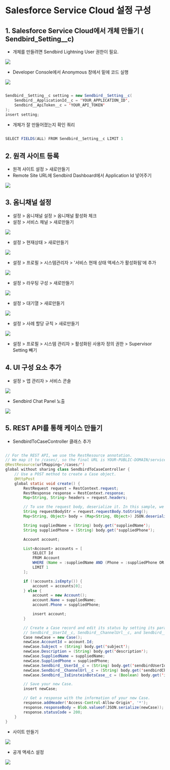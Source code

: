 # Salesforce Service Cloud 설정 구성

## 1. Salesforce Service Cloud에서 개체 만들기 ( Sendbird_Setting__c)

- 개체를 만들려면 Sendbird Lightning User 권한이 필요. 

<img src = "https://github.com/user-attachments/assets/4bc54d93-cc54-4cdb-81a7-7dce2b296f6c"/>

- Developer Console에서 Anonymous 창에서 밑에 코드 실행

<img src = "https://github.com/user-attachments/assets/8fe26107-3c0d-4de0-8c53-9f1f2976d25c"/>

``` java

Sendbird__Setting__c setting = new Sendbird__Setting__c(
    Sendbird__ApplicationId__c = 'YOUR_APPLICATION_ID',
    Sendbird__ApiToken__c = 'YOUR_API_TOKEN'
);
insert setting;

```

- 개체가 잘 만들어졌는지 확인 쿼리

```java

SELECT FIELDS(ALL) FROM Sendbird__Setting__c LIMIT 1

```

## 2. 원격 사이트 등록

- 원격 사이트 설정 > 새로만들기
- Remote Site URL에 Sendbird Dashboard에서 Application Id 넣어주기

<img src = "https://github.com/user-attachments/assets/ce8d851f-b7b9-4a9a-ac64-59f21c2b31ec"/>

## 3. 옴니채널 설정

- 설정 > 옴니채널 설정 > 옴니채널 활성화 체크
- 설정 > 서비스 채널 > 새로만들기

<img src = "https://github.com/user-attachments/assets/a6739ad8-521d-4bcd-b4d8-463687aeb864"/>

- 설정 > 현재상태 > 새로만들기

<img src = "https://github.com/user-attachments/assets/1863bbc7-d760-4c0c-894a-32d39bb4d39f"/>

- 설정 > 프로필 > 시스템관리자 > '서비스 현재 상태 액세스가 활성화됨'에 추가

<img src = "https://github.com/user-attachments/assets/5e70d346-f451-4dde-aa38-7f119cb4e492"/>

- 설정 > 라우팅 구성 > 새로만들기

<img src = "https://github.com/user-attachments/assets/34e785b7-f626-47ac-86e4-1b44b37ccdbb"/>

- 설정 > 대기열 > 새로만들기

<img src = "https://github.com/user-attachments/assets/53b4b9d1-4cac-4db0-99a8-c9c4cda148f7"/>

- 설정 > 사례 할당 규칙 > 새로만들기

<img src = "https://github.com/user-attachments/assets/e8ff0e5b-64c5-4acd-9a26-c12a46b69f02"/>

- 설정 > 프로필 > 시스템 관리자 > 활성화된 사용자 정의 권한 > Supervisor Setting 빼기 

## 4. UI 구성 요소 추가

- 설정 > 앱 관리자 > 서비스 콘솔

<img src = "https://github.com/user-attachments/assets/8438d98f-e0dc-46b6-86f6-0113005778ae"/>

- Sendbird Chat Panel 노출

<img src = "https://github.com/user-attachments/assets/9ea5b76c-1970-4aa2-84c5-89f70f2bfa73"/>

## 5. REST API를 통해 케이스 만들기

- SendbirdToCaseController 클래스 추가

``` java

// For the REST API, we use the RestResource annotation.
// We map it to /cases/, so the final URL is YOUR-PUBLIC-DOMAIN/services/apexrest/cases/.
@RestResource(urlMapping='/cases/')
global without sharing class SendbirdToCaseController {
    // Use a POST method to create a Case object.
    @HttpPost
    global static void create() {
        RestRequest request = RestContext.request;
        RestResponse response = RestContext.response;
        Map<String, String> headers = request.headers;

        // To use the request body, deserialize it. In this sample, we use Map.
        String requestBodyStr = request.requestBody.toString();
        Map<String, Object> body = (Map<String, Object>) JSON.deserializeUntyped(requestBodyStr);

        String suppliedName = (String) body.get('suppliedName');
        String suppliedPhone = (String) body.get('suppliedPhone');

        Account account;

        List<Account> accounts = [
            SELECT Id
            FROM Account
            WHERE (Name = :suppliedName AND (Phone = :suppliedPhone OR PersonMobilePhone__c = :suppliedPhone))
            LIMIT 1
        ];

        if (!accounts.isEmpty()) {
            account = accounts[0];
        } else {
            account = new Account();
            account.Name = suppliedName;
            account.Phone = suppliedPhone;

            insert account;
        }

        // Create a Case record and edit its status by setting its parameters.
        // Sendbird__UserId__c, Sendbird__ChannelUrl__c, and Sendbird__IsEinsteinBotsCase__c are required.
        Case newCase = new Case();
        newCase.AccountId = account.Id;
        newCase.Subject = (String) body.get('subject');
        newCase.Description = (String) body.get('description');
        newCase.SuppliedName = suppliedName;
        newCase.SuppliedPhone = suppliedPhone;
        newCase.Sendbird__UserId__c = (String) body.get('sendbirdUserId');
        newCase.Sendbird__ChannelUrl__c = (String) body.get('sendbirdChannelUrl');
        newCase.Sendbird__IsEinsteinBotsCase__c = (Boolean) body.get('isEinsteinBotsCase');

        // Save your new Case.
        insert newCase;

        // Get a response with the information of your new Case.
        response.addHeader('Access-Control-Allow-Origin', '*');
        response.responseBody = Blob.valueof(JSON.serialize(newCase));
        response.statusCode = 200;
    }
}

```

- 사이트 만들기

<img src = "https://github.com/user-attachments/assets/1cce1b30-ccce-4abc-a6f7-13157324456e"/>

- 공개 액세스 설정

<img src = "https://github.com/user-attachments/assets/f8efd074-a747-4c3c-a016-be244eb3ef8f"/>
